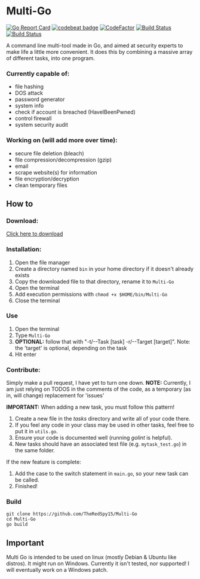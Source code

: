 # Multi-Go

[![Go Report Card](https://goreportcard.com/badge/github.com/TheRedSpy15/Multi-Go)](https://goreportcard.com/report/github.com/TheRedSpy15/Multi-Go)
[![codebeat badge](https://codebeat.co/badges/d6180a76-99be-4013-a0c2-0e4bcf0b9655)](https://codebeat.co/projects/github-com-theredspy15-multi-go-master)
[![CodeFactor](https://www.codefactor.io/repository/github/theredspy15/multi-go/badge)](https://www.codefactor.io/repository/github/theredspy15/multi-go)
[![Build Status](https://travis-ci.com/TheRedSpy15/Multi-Go.svg?branch=master)](https://travis-ci.com/TheRedSpy15/Multi-Go)
[![Build Status](https://semaphoreci.com/api/v1/theredspy15/multi-go/branches/master/shields_badge.svg)](https://semaphoreci.com/theredspy15/multi-go)

A command line multi-tool made in Go, and aimed at security experts to make life a little more convenient. It does this by combining a massive array of different tasks, into one program.
### Currently capable of:
- file hashing
- DOS attack
- password generator
- system info
- check if account is breached (HaveIBeenPwned)
- control firewall
- system security audit

### Working on (will add more over time):
- secure file deletion (bleach)
- file compression/decompression (gzip)
- email
- scrape website(s) for information
- file encryption/decryption
- clean temporary files

## How to

### Download:
[Click here to download](https://github.com/TheRedSpy15/Multi-Go/releases/download/0.6.1/MultiGo_0_6_1)

### Installation:
1. Open the file manager
2. Create a directory named `bin` in your home directory if it doesn't already exists
3. Copy the downloaded file to that directory, rename it to `Multi-Go`
4. Open the terminal
5. Add execution permissions with `chmod +x $HOME/bin/Multi-Go`
6. Close the terminal

### Use
1. Open the terminal
2. Type `Multi-Go`
3. **OPTIONAL:** follow that with "-t/--Task [task] -r/--Target [target]". Note: the 'target' is optional, depending on the task
4. Hit enter

### Contribute:
Simply make a pull request, I have yet to turn one down.
**NOTE:** Currently, I am just relying on TODOS in the comments of the code, as a temporary (as in, will change) replacement for 'issues'

**IMPORTANT:** When adding a new task, you must follow this pattern!
1. Create a new file in the *tasks* directory and write all of your code there.
3. If you feel any code in your class may be used in other tasks, feel free to put it in `utils.go`.
4. Ensure your code is documented well (running *golint* is helpful).
5. New tasks should have an associated test file (e.g. `mytask_test.go`) in the same folder.

If the new feature is complete:
1. Add the case to the switch statement in `main.go`, so your new task can be called.
2. Finished!

### Build
```
git clone https://github.com/TheRedSpy15/Multi-Go
cd Multi-Go
go build
```

## Important
Multi Go is intended to be used on linux (mostly Debian & Ubuntu like distros). It might run on Windows. Currently it isn't tested, nor supported! I will eventually work on a Windows patch.
